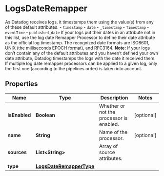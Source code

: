 

# LogsDateRemapper

As Datadog receives logs, it timestamps them using the value(s) from any of these default attributes.    - `timestamp`   - `date`   - `_timestamp`   - `Timestamp`   - `eventTime`   - `published_date`    If your logs put their dates in an attribute not in this list,   use the log date Remapper Processor to define their date attribute as the official log timestamp.   The recognized date formats are ISO8601, UNIX (the milliseconds EPOCH format), and RFC3164.    **Note:** If your logs don’t contain any of the default attributes   and you haven’t defined your own date attribute, Datadog timestamps   the logs with the date it received them.    If multiple log date remapper processors can be applied to a given log,   only the first one (according to the pipelines order) is taken into account.
## Properties

Name | Type | Description | Notes
------------ | ------------- | ------------- | -------------
**isEnabled** | **Boolean** | Whether or not the processor is enabled. |  [optional]
**name** | **String** | Name of the processor. |  [optional]
**sources** | **List&lt;String&gt;** | Array of source attributes. | 
**type** | [**LogsDateRemapperType**](LogsDateRemapperType.md) |  | 



